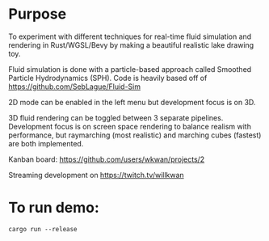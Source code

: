 # Purpose
To experiment with different techniques for real-time fluid simulation and rendering in Rust/WGSL/Bevy by making a beautiful realistic lake drawing toy.

Fluid simulation is done with a particle-based approach called Smoothed Particle Hydrodynamics (SPH). Code is heavily based off of https://github.com/SebLague/Fluid-Sim

2D mode can be enabled in the left menu but development focus is on 3D.

3D fluid rendering can be toggled between 3 separate pipelines. Development focus is on screen space rendering to balance realism with performance, but raymarching (most realistic) and marching cubes (fastest) are both implemented.

Kanban board: https://github.com/users/wkwan/projects/2

Streaming development on https://twitch.tv/willkwan

# To run demo:
```
cargo run --release
```
